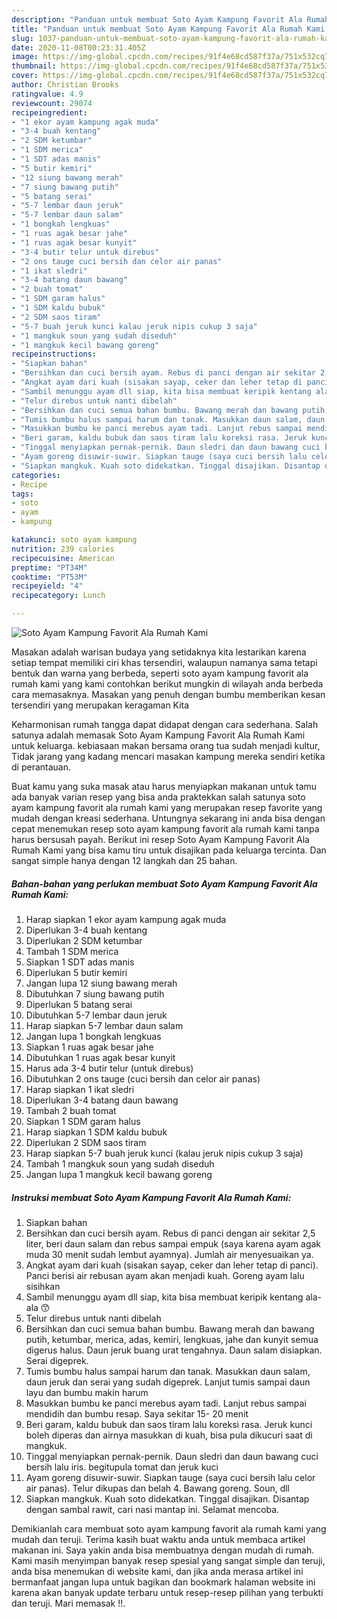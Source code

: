 ```yaml
---
description: "Panduan untuk membuat Soto Ayam Kampung Favorit Ala Rumah Kami Terbukti"
title: "Panduan untuk membuat Soto Ayam Kampung Favorit Ala Rumah Kami Terbukti"
slug: 1037-panduan-untuk-membuat-soto-ayam-kampung-favorit-ala-rumah-kami-terbukti
date: 2020-11-08T00:23:31.405Z
image: https://img-global.cpcdn.com/recipes/91f4e68cd587f37a/751x532cq70/soto-ayam-kampung-favorit-ala-rumah-kami-foto-resep-utama.jpg
thumbnail: https://img-global.cpcdn.com/recipes/91f4e68cd587f37a/751x532cq70/soto-ayam-kampung-favorit-ala-rumah-kami-foto-resep-utama.jpg
cover: https://img-global.cpcdn.com/recipes/91f4e68cd587f37a/751x532cq70/soto-ayam-kampung-favorit-ala-rumah-kami-foto-resep-utama.jpg
author: Christian Brooks
ratingvalue: 4.9
reviewcount: 29074
recipeingredient:
- "1 ekor ayam kampung agak muda"
- "3-4 buah kentang"
- "2 SDM ketumbar"
- "1 SDM merica"
- "1 SDT adas manis"
- "5 butir kemiri"
- "12 siung bawang merah"
- "7 siung bawang putih"
- "5 batang serai"
- "5-7 lembar daun jeruk"
- "5-7 lembar daun salam"
- "1 bongkah lengkuas"
- "1 ruas agak besar jahe"
- "1 ruas agak besar kunyit"
- "3-4 butir telur untuk direbus"
- "2 ons tauge cuci bersih dan celor air panas"
- "1 ikat sledri"
- "3-4 batang daun bawang"
- "2 buah tomat"
- "1 SDM garam halus"
- "1 SDM kaldu bubuk"
- "2 SDM saos tiram"
- "5-7 buah jeruk kunci kalau jeruk nipis cukup 3 saja"
- "1 mangkuk soun yang sudah diseduh"
- "1 mangkuk kecil bawang goreng"
recipeinstructions:
- "Siapkan bahan"
- "Bersihkan dan cuci bersih ayam. Rebus di panci dengan air sekitar 2,5 liter, beri daun salam dan rebus sampai empuk (saya karena ayam agak muda 30 menit sudah lembut ayamnya). Jumlah air menyesuaikan ya."
- "Angkat ayam dari kuah (sisakan sayap, ceker dan leher tetap di panci). Panci berisi air rebusan ayam akan menjadi kuah. Goreng ayam lalu sisihkan"
- "Sambil menunggu ayam dll siap, kita bisa membuat keripik kentang ala-ala 😙"
- "Telur direbus untuk nanti dibelah"
- "Bersihkan dan cuci semua bahan bumbu. Bawang merah dan bawang putih, ketumbar, merica, adas, kemiri, lengkuas, jahe dan kunyit semua digerus halus. Daun jeruk buang urat tengahnya. Daun salam disiapkan. Serai digeprek."
- "Tumis bumbu halus sampai harum dan tanak. Masukkan daun salam, daun jeruk dan serai yang sudah digeprek. Lanjut tumis sampai daun layu dan bumbu makin harum"
- "Masukkan bumbu ke panci merebus ayam tadi. Lanjut rebus sampai mendidih dan bumbu resap. Saya sekitar 15- 20 menit"
- "Beri garam, kaldu bubuk dan saos tiram lalu koreksi rasa. Jeruk kunci boleh diperas dan airnya masukkan di kuah, bisa pula dikucuri saat di mangkuk."
- "Tinggal menyiapkan pernak-pernik. Daun sledri dan daun bawang cuci bersih lalu iris. begitupula tomat dan jeruk kuci"
- "Ayam goreng disuwir-suwir. Siapkan tauge (saya cuci bersih lalu celor air panas). Telur dikupas dan belah 4. Bawang goreng. Soun, dll"
- "Siapkan mangkuk. Kuah soto didekatkan. Tinggal disajikan. Disantap dengan sambal rawit, cari nasi mantap ini. Selamat mencoba."
categories:
- Recipe
tags:
- soto
- ayam
- kampung

katakunci: soto ayam kampung 
nutrition: 239 calories
recipecuisine: American
preptime: "PT34M"
cooktime: "PT53M"
recipeyield: "4"
recipecategory: Lunch

---
```



![Soto Ayam Kampung Favorit Ala Rumah Kami](https://img-global.cpcdn.com/recipes/91f4e68cd587f37a/751x532cq70/soto-ayam-kampung-favorit-ala-rumah-kami-foto-resep-utama.jpg)

Masakan adalah warisan budaya yang setidaknya kita lestarikan karena setiap tempat memiliki ciri khas tersendiri, walaupun namanya sama tetapi bentuk dan warna yang berbeda, seperti soto ayam kampung favorit ala rumah kami yang kami contohkan berikut mungkin di wilayah anda berbeda cara memasaknya. Masakan yang penuh dengan bumbu memberikan kesan tersendiri yang merupakan keragaman Kita



Keharmonisan rumah tangga dapat didapat dengan cara sederhana. Salah satunya adalah memasak Soto Ayam Kampung Favorit Ala Rumah Kami untuk keluarga. kebiasaan makan bersama orang tua sudah menjadi kultur, Tidak jarang yang kadang mencari masakan kampung mereka sendiri ketika di perantauan.

Buat kamu yang suka masak atau harus menyiapkan makanan untuk tamu ada banyak varian resep yang bisa anda praktekkan salah satunya soto ayam kampung favorit ala rumah kami yang merupakan resep favorite yang mudah dengan kreasi sederhana. Untungnya sekarang ini anda bisa dengan cepat menemukan resep soto ayam kampung favorit ala rumah kami tanpa harus bersusah payah.
Berikut ini resep Soto Ayam Kampung Favorit Ala Rumah Kami yang bisa kamu tiru untuk disajikan pada keluarga tercinta. Dan sangat simple hanya dengan 12 langkah dan 25 bahan.


<!--inarticleads1-->

##### Bahan-bahan yang perlukan membuat Soto Ayam Kampung Favorit Ala Rumah Kami:

1. Harap siapkan 1 ekor ayam kampung agak muda
1. Diperlukan 3-4 buah kentang
1. Diperlukan 2 SDM ketumbar
1. Tambah 1 SDM merica
1. Siapkan 1 SDT adas manis
1. Diperlukan 5 butir kemiri
1. Jangan lupa 12 siung bawang merah
1. Dibutuhkan 7 siung bawang putih
1. Diperlukan 5 batang serai
1. Dibutuhkan 5-7 lembar daun jeruk
1. Harap siapkan 5-7 lembar daun salam
1. Jangan lupa 1 bongkah lengkuas
1. Siapkan 1 ruas agak besar jahe
1. Dibutuhkan 1 ruas agak besar kunyit
1. Harus ada 3-4 butir telur (untuk direbus)
1. Dibutuhkan 2 ons tauge (cuci bersih dan celor air panas)
1. Harap siapkan 1 ikat sledri
1. Diperlukan 3-4 batang daun bawang
1. Tambah 2 buah tomat
1. Siapkan 1 SDM garam halus
1. Harap siapkan 1 SDM kaldu bubuk
1. Diperlukan 2 SDM saos tiram
1. Harap siapkan 5-7 buah jeruk kunci (kalau jeruk nipis cukup 3 saja)
1. Tambah 1 mangkuk soun yang sudah diseduh
1. Jangan lupa 1 mangkuk kecil bawang goreng




<!--inarticleads2-->

##### Instruksi membuat  Soto Ayam Kampung Favorit Ala Rumah Kami:

1. Siapkan bahan
1. Bersihkan dan cuci bersih ayam. Rebus di panci dengan air sekitar 2,5 liter, beri daun salam dan rebus sampai empuk (saya karena ayam agak muda 30 menit sudah lembut ayamnya). Jumlah air menyesuaikan ya.
1. Angkat ayam dari kuah (sisakan sayap, ceker dan leher tetap di panci). Panci berisi air rebusan ayam akan menjadi kuah. Goreng ayam lalu sisihkan
1. Sambil menunggu ayam dll siap, kita bisa membuat keripik kentang ala-ala 😙
1. Telur direbus untuk nanti dibelah
1. Bersihkan dan cuci semua bahan bumbu. Bawang merah dan bawang putih, ketumbar, merica, adas, kemiri, lengkuas, jahe dan kunyit semua digerus halus. Daun jeruk buang urat tengahnya. Daun salam disiapkan. Serai digeprek.
1. Tumis bumbu halus sampai harum dan tanak. Masukkan daun salam, daun jeruk dan serai yang sudah digeprek. Lanjut tumis sampai daun layu dan bumbu makin harum
1. Masukkan bumbu ke panci merebus ayam tadi. Lanjut rebus sampai mendidih dan bumbu resap. Saya sekitar 15- 20 menit
1. Beri garam, kaldu bubuk dan saos tiram lalu koreksi rasa. Jeruk kunci boleh diperas dan airnya masukkan di kuah, bisa pula dikucuri saat di mangkuk.
1. Tinggal menyiapkan pernak-pernik. Daun sledri dan daun bawang cuci bersih lalu iris. begitupula tomat dan jeruk kuci
1. Ayam goreng disuwir-suwir. Siapkan tauge (saya cuci bersih lalu celor air panas). Telur dikupas dan belah 4. Bawang goreng. Soun, dll
1. Siapkan mangkuk. Kuah soto didekatkan. Tinggal disajikan. Disantap dengan sambal rawit, cari nasi mantap ini. Selamat mencoba.




Demikianlah cara membuat soto ayam kampung favorit ala rumah kami yang mudah dan teruji. Terima kasih buat waktu anda untuk membaca artikel makanan ini. Saya yakin anda bisa membuatnya dengan mudah di rumah. Kami masih menyimpan banyak resep spesial yang sangat simple dan teruji, anda bisa menemukan di website kami, dan jika anda merasa artikel ini bermanfaat jangan lupa untuk bagikan dan bookmark halaman website ini karena akan banyak update terbaru untuk resep-resep pilihan yang terbukti dan teruji. Mari memasak !!. 
